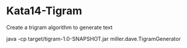 # Kata14-Tigram
Create a trigram algorithm to generate text

java -cp target/tigram-1.0-SNAPSHOT.jar miller.dave.TigramGenerator
